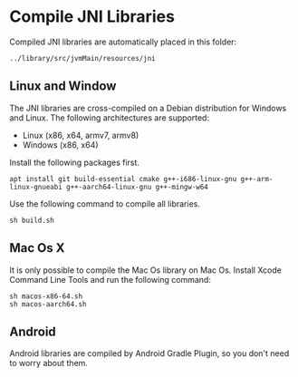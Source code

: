 # Compile JNI Libraries

Compiled JNI libraries are automatically placed in this folder:

    ../library/src/jvmMain/resources/jni

## Linux and Window

The JNI libraries are cross-compiled on a Debian distribution for Windows and Linux. The following architectures are supported:

- Linux (x86, x64, armv7, armv8)
- Windows (x86, x64)

Install the following packages first.

```
apt install git build-essential cmake g++-i686-linux-gnu g++-arm-linux-gnueabi g++-aarch64-linux-gnu g++-mingw-w64
```

Use the following command to compile all libraries.

```
sh build.sh
```

## Mac Os X

It is only possible to compile the Mac Os library on Mac Os. Install Xcode Command Line Tools and run the following command:

```
sh macos-x86-64.sh
sh macos-aarch64.sh
```

## Android

Android libraries are compiled by Android Gradle Plugin, so you don't need to worry about them. 

